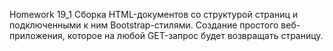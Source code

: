 Homework 19_1
Cборка HTML-документов со структурой страниц и подключенными к ним Bootstrap-стилями.
Cоздание простого веб-приложения, которое на любой GET-запрос будет возвращать страницу.
